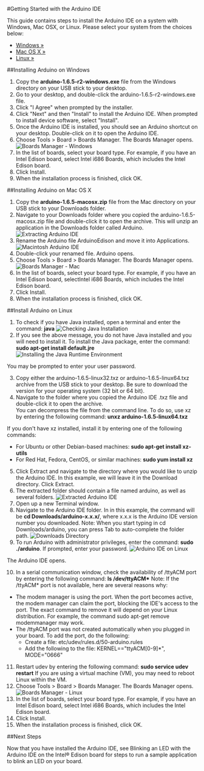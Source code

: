 #Getting Started with the Arduino IDE

This guide contains steps to install the Arduino IDE on a system with Windows, Mac OSX, or Linux.  Please select your system from the choices below:
* [Windows »](#installing-arduino-on-windows)
* [Mac OS X »](#installing-arduino-on-mac-os-x)
* [Linux »](#installing-arduino-on-linux)

##Installing Arduino on Windows
1. Copy the **arduino-1.6.5-r2-windows.exe** file from the Windows directory on your USB stick to your desktop.
2. Go to your desktop, and double-click the arduino-1.6.5-r2-windows.exe file.
3. Click "I Agree" when prompted by the installer.
4. Click "Next" and then "Install" to install the Arduino IDE.  When prompted to install device software, select "Install".
5. Once the Arduino IDE is installed, you should see an Arduino shortcut on your desktop.  Double-click on it to open the Arduino IDE.
7. Choose Tools > Board > Boards Manager. The Boards Manager opens.
![Boards Manager - Windows](images/BoardMan-Win.png)
8. In the list of boards, select your board type. For example, if you have an Intel Edison board, select Intel i686 Boards, which includes the Intel Edison board.
9. Click Install.
10. When the installation process is finished, click OK.

##Installing Arduino on Mac OS X
1. Copy the **arduino-1.6.5-macosx.zip** file from the Mac directory on your USB stick to your Downloads folder.
2. Navigate to your Downloads folder where you copied the arduino-1.6.5-macosx.zip file and double-click it to open the archive. This will unzip an application in the Downloads folder called Arduino. 
![Extracting Arduino IDE](images/macOSXExtract.png)
3. Rename the Arduino file ArduinoEdison and move it into Applications. 
![Macintosh Arduino IDE](images/MacApp.png)
4. Double-click your renamed file. Arduino opens.
5. Choose Tools > Board > Boards Manager. The Boards Manager opens.
![Boards Manager - Mac](images/boardman-mac.png)
6. In the list of boards, select your board type. For example, if you have an Intel Edison board, selectIntel i686 Boards, which includes the Intel Edison board.
7. Click Install.
8. When the installation process is finished, click OK.

##Install Arduino on Linux
1. To check if you have Java installed, open a terminal and enter the command: **java**
![Checking Java Installation](images/java-linux.png)
2. If you see the above message, you do not have Java installed and you will need to install it. To install the Java package, enter the command: **sudo apt-get install default.jre**  
 ![Installing the Java Runtime Environment](images/installjre-linux.png)

  You may be prompted to enter your user password. 

3. Copy either the arduino-1.6.5-linux32.txz or arduino-1.6.5-linux64.txz archive from the USB stick to your desktop. Be sure to download the version for your operating system (32 bit or 64 bit).
4. Navigate to the folder where you copied the Arduino IDE .txz file and double-click it to open the archive.  
You can decompress the file from the command line. To do so, use xz by entering the following command: **unxz arduino-1.6.5-linux64.txz**

  If you don't have xz installed, install it by entering one of the following commands:
  * For Ubuntu or other Debian-based machines:  **sudo apt-get install xz-utils**
  * For Red Hat, Fedora, CentOS, or similar machines: **sudo yum install xz**

5. Click Extract and navigate to the directory where you would like to unzip the Arduino IDE. In this example, we will leave it in the Download directory. Click Extract.
6. The extracted folder should contain a file named arduino, as well as several folders. 
![Extracted Arduino IDE](images/arduinoextract-linux.png)
7. Open up a new Terminal window.
8. Navigate to the Arduino IDE folder. In in this example, the command will be **cd Downloads/arduino-x.x.x/**, where x.x.x is the Arduino IDE version number you downloaded.  Note: When you start typing in cd Downloads/arduino, you can press Tab to auto-complete the folder path.
![Downloads Directory](images/cddownloads-linux.png)
9. To run Arduino with administrator privileges, enter the command: **sudo ./arduino**.  If prompted, enter your password.
![Arduino IDE on Linux](images/sketchwindow-linux.png)

 The Arduino IDE opens.

10. In a serial communication window, check the availability of /ttyACM port by entering the following command: __ls /dev/ttyACM*__
  Note: If the /ttyACM* port is not available, here are several reasons why:
  * The modem manager is using the port. When the port becomes active, the modem manager can claim the port, blocking the IDE's access to the port. The exact command to remove it will depend on your Linux distribution. For example, the command 
sudo apt-get remove modemmanager may work.
  * The /ttyACM port was not created automatically when you plugged in your board. To add the port, do the following: 
    * Create a file: etc/udev/rules.d/50-arduino.rules
    * Add the following to the file: KERNEL=="ttyACM[0-9]*", MODE="0666"

11. Restart udev by entering the following command: **sudo service udev restart** 
    If you are using a virtual machine (VM), you may need to reboot Linux within the VM.
12. Choose Tools > Board > Boards Manager. The Boards Manager opens.
![Boards Manager - Linux](images/Boardman-linux.png)
13. In the list of boards, select your board type. For example, if you have an Intel Edison board, select Intel i686 Boards, which includes the Intel Edison board.
14. Click Install.
15. When the installation process is finished, click OK.

##Next Steps

Now that you have installed the Arduino IDE, see Blinking an LED with the Arduino IDE on the Intel® Edison board for steps to run a sample application to blink an LED on your board.
